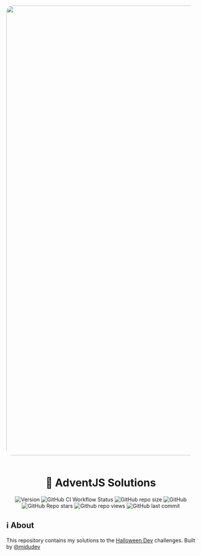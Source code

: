 <div align="center">
  <img
    alt="halloween-dev"
    src="https://res.cloudinary.com/dfeujtobk/image/upload/v1730306716/Challenges/1730304861225.png"
    width="1200"
    style="border-radius: 1rem" />
  <br />
  <br />

  <h1>🎄 AdventJS Solutions</h1>

  ![Version](https://img.shields.io/github/package-json/v/marcode24/halloween-dev-solutions?style=popout&logo=npm)
  ![GitHub CI Workflow Status](https://img.shields.io/github/actions/workflow/status/marcode24/halloween-dev-solutions/adventjs.yml?branch=main&style=popout&logo=testcafe&label=tests)
  ![GitHub repo size](https://img.shields.io/github/repo-size/marcode24/halloween-dev-solutions?style=popout&logo=github&label=repo%20size)
  ![GitHub](https://img.shields.io/github/license/mhalloween-dev-solutionsarcode24/halloween-dev-solutions?style=popout&logo=github&label=license)
  ![GitHub Repo stars](https://img.shields.io/github/stars/marcode24/halloween-dev-solutions?style=popout&logo=apachespark&color=yellow&logoColor=yellow)
  ![Github repo views](https://img.shields.io/github/search/marcode24/halloween-dev-solutions?style=popout&logo=github&label=repo%20views)
  ![GitHub last commit](https://img.shields.io/github/last-commit/marcode24/halloween-dev-solutions?style=popout&logo=git&label=last%20commit)

</div>

## ℹ️ About

This repository contains my solutions to the [Halloween Dev](https://www.halloween.dev) challenges. Built by [@midudev](https://twitter.com/midudev)
